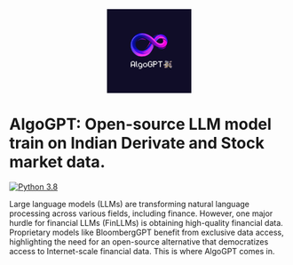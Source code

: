 <div align="center">
<img align="center" width="30%" alt="image" src="https://github.com/NoobMaster1999/AlgoGPT/blob/main/Assests/AlgoGPT.png">
</div>

# AlgoGPT: Open-source LLM model train on Indian Derivate and Stock market data.
[![Python 3.8](https://img.shields.io/badge/python-3.6-blue.svg)](https://www.python.org/downloads/release/python-360/)

Large language models (LLMs) are transforming natural language processing across various fields, including finance. However, one major hurdle for financial LLMs (FinLLMs) is obtaining high-quality financial data. Proprietary models like BloombergGPT benefit from exclusive data access, highlighting the need for an open-source alternative that democratizes access to Internet-scale financial data. This is where AlgoGPT comes in.
